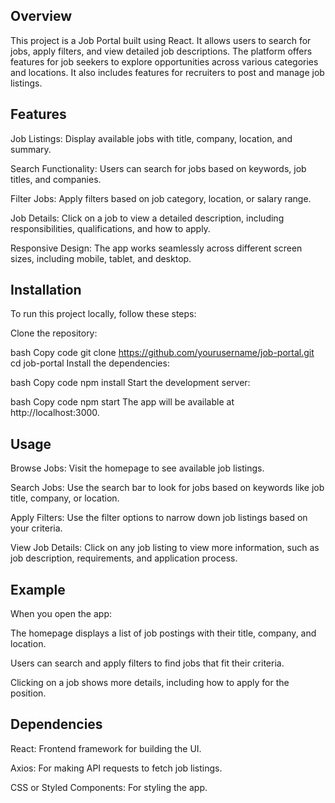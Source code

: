 ## Overview

This project is a Job Portal built using React. It allows users to search for jobs, apply filters, and view detailed job descriptions. The platform offers features for job seekers to explore opportunities across various categories and locations. It also includes features for recruiters to post and manage job listings.

## Features

Job Listings: Display available jobs with title, company, location, and summary.

Search Functionality: Users can search for jobs based on keywords, job titles, and companies.

Filter Jobs: Apply filters based on job category, location, or salary range.

Job Details: Click on a job to view a detailed description, including responsibilities, qualifications, and how to apply.

Responsive Design: The app works seamlessly across different screen sizes, including mobile, tablet, and desktop.

## Installation
To  run this project locally, follow these steps:

Clone the repository:

bash
Copy code
git clone https://github.com/yourusername/job-portal.git
cd job-portal
Install the dependencies:

bash
Copy code
npm install
Start the development server:

bash
Copy code
npm start
The app will be available at http://localhost:3000.

## Usage

Browse Jobs: Visit the homepage to see available job listings.

Search Jobs: Use the search bar to look for jobs based on keywords like job title, company, or location.

Apply Filters: Use the filter options to narrow down job listings based on your criteria.

View Job Details: Click on any job listing to view more information, such as job description, requirements, and application process.

## Example
When you open the app:

The homepage displays a list of job postings with their title, company, and location.

Users can search and apply filters to find jobs that fit their criteria.

Clicking on a job shows more details, including how to apply for the position.

## Dependencies

React: Frontend framework for building the UI.

Axios: For making API requests to fetch job listings.

CSS or Styled Components: For styling the app.
